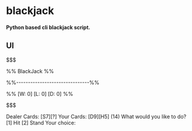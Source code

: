 # blackjack

#### Python based cli blackjack script.

## UI

$$$$$$$$$$$$$$$$$$$$$$$$$$$$$$$$$$$

%%           BlackJack           %%

%%-------------------------------%%

%%      [W: 0] [L: 0] [D: 0]     %%

$$$$$$$$$$$$$$$$$$$$$$$$$$$$$$$$$$$


Dealer Cards: [S7][?]
Your Cards:   [D9][H5] (14)
What would you like to do?
[1] Hit
[2] Stand
Your choice:
